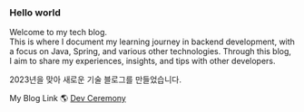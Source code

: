 ### Hello world

Welcome to my tech blog.        
This is where I document my learning journey in backend development, with a focus on Java, Spring, and various other technologies.
Through this blog, I aim to share my experiences, insights, and tips with other developers.

2023년을 맞아 새로운 기술 블로그를 만들었습니다.

My Blog Link 🌎️ [Dev Ceremony](https://vymr1000.github.io/)